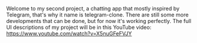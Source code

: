 Welcome to my second project, a chatting app that mostly inspired by Telegram, that's why it name is telegram-clone. 
There are still some more developments that can be done, but for now it's working perfectly.
The full UI descriptions of my project will be in this YouTube video: https://www.youtube.com/watch?v=X5nuGFeFVJY
